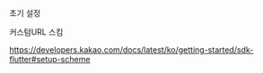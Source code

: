 초기 설정 

커스텀URL 스킴

https://developers.kakao.com/docs/latest/ko/getting-started/sdk-flutter#setup-scheme



